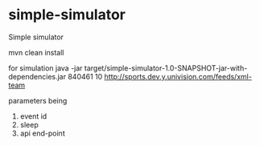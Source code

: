 # simple-simulator
Simple simulator

mvn clean install

for simulation
java -jar target/simple-simulator-1.0-SNAPSHOT-jar-with-dependencies.jar 840461 10 http://sports.dev.y.univision.com/feeds/xml-team

parameters being
1. event id
2. sleep
3. api end-point
